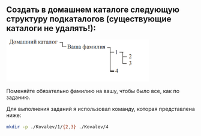 ## Создать в домашнем каталоге следующую структуру подкаталогов (существующие каталоги не удалять!):

![img.png](img.png)

Поменяйте обязательно фамилию на вашу, чтобы было все, как по заданию. 

Для выполнения заданий я использовал команду, которая представлена ниже: 

```bash
mkdir -p ./Kovalev/1/{2,3} ./Kovalev/4
```
